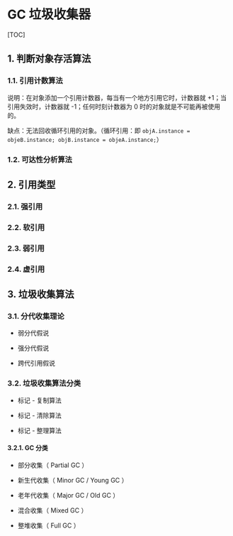 # GC 垃圾收集器

[TOC]

## 1. 判断对象存活算法

### 1.1. 引用计数算法

说明：在对象添加一个引用计数器，每当有一个地方引用它时，计数器就 +1；当引用失效时，计数器就 -1；任何时刻计数器为 0 时的对象就是不可能再被使用的。

缺点：无法回收循环引用的对象。（循环引用：即 `objA.instance = objeB.instance; objB.instance = objeA.instance;`） 

### 1.2. 可达性分析算法

## 2. 引用类型

### 2.1. 强引用

### 2.2. 软引用

### 2.3. 弱引用

### 2.4. 虚引用

## 3. 垃圾收集算法

### 3.1. 分代收集理论

- 弱分代假说

- 强分代假说

- 跨代引用假说

### 3.2. 垃圾收集算法分类

- 标记 - 复制算法

- 标记 - 清除算法

- 标记 - 整理算法

#### 3.2.1. GC 分类

- 部分收集（ Partial GC ）

- 新生代收集（ Minor GC / Young GC ）

- 老年代收集（ Major GC / Old GC ）

- 混合收集（ Mixed GC ）

- 整堆收集（ Full GC ）
